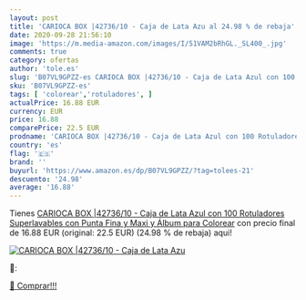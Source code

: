 ```yaml
---
layout: post
title: 'CARIOCA BOX |42736/10 - Caja de Lata Azu al 24.98 % de rebaja'
date: 2020-09-28 21:56:10
image: 'https://m.media-amazon.com/images/I/51VAM2bRhGL._SL400_.jpg'
comments: true
category: ofertas
author: 'tole.es'
slug: 'B07VL9GPZZ-es CARIOCA BOX |42736/10 - Caja de Lata Azul con 100...'
sku: 'B07VL9GPZZ-es'
tags: [ 'colorear','rotuladores', ]
actualPrice: 16.88 EUR
currency: EUR
price: 16.88
comparePrice: 22.5 EUR
prodname: 'CARIOCA BOX |42736/10 - Caja de Lata Azul con 100 Rotuladores Superlavables con Punta Fina y Maxi y Álbum para Colorear'
country: 'es'
flag: '🇪🇸'
brand: ''
buyurl: 'https://www.amazon.es/dp/B07VL9GPZZ/?tag=tolees-21'
descuento: '24.98'
average: '16.88'
---
```


Tienes [CARIOCA BOX |42736/10 - Caja de Lata Azul con 100 Rotuladores Superlavables con Punta Fina y Maxi y Álbum para Colorear](https://www.amazon.es/dp/B07VL9GPZZ/?tag=tolees-21) con precio final de  16.88 EUR (original: 22.5 EUR) (24.98 %  de rebaja) aqui!

[![CARIOCA BOX |42736/10 - Caja de Lata Azu](https://m.media-amazon.com/images/I/51VAM2bRhGL._SL400_.jpg)](https://www.amazon.es/dp/B07VL9GPZZ/?tag=tolees-21)

🔎:


[🛒 Comprar!!!](https://www.amazon.es/dp/B07VL9GPZZ/?tag=tolees-21)
